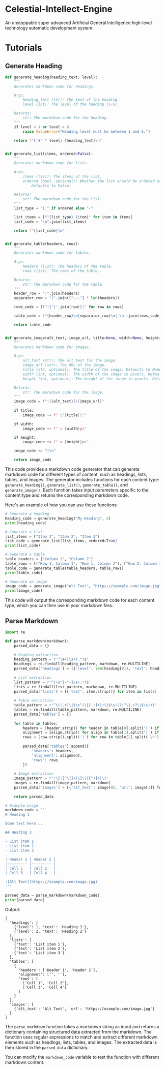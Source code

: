 # Celestial-Intellect-Engine
An unstoppable super advanced Artificial General Intelligence high-level technology automatic development system.


# Tutorials 

## Generate Heading 

```python
def generate_heading(heading_text, level):
    """
    Generates markdown code for headings.

    Args:
        heading_text (str): The text of the heading.
        level (int): The level of the heading (1-6).

    Returns:
        str: The markdown code for the heading.
    """
    if level < 1 or level > 6:
        raise ValueError("Heading level must be between 1 and 6.")
    
    return f"{'#' * level} {heading_text}\n"


def generate_list(items, ordered=False):
    """
    Generates markdown code for lists.

    Args:
        items (list): The items of the list.
        ordered (bool, optional): Whether the list should be ordered or unordered.
            Defaults to False.

    Returns:
        str: The markdown code for the list.
    """
    list_type = "1." if ordered else "-"

    list_items = [f"{list_type} {item}" for item in items]
    list_code = "\n".join(list_items)

    return f"{list_code}\n"


def generate_table(headers, rows):
    """
    Generates markdown code for tables.

    Args:
        headers (list): The headers of the table.
        rows (list): The rows of the table.

    Returns:
        str: The markdown code for the table.
    """
    header_row = "|".join(headers)
    separator_row = "|".join(["---"] * len(headers))

    rows_code = [f"|{'|'.join(row)}|" for row in rows]

    table_code = f"{header_row}\n{separator_row}\n{'\n'.join(rows_code)}\n"

    return table_code


def generate_image(alt_text, image_url, title=None, width=None, height=None):
    """
    Generates markdown code for images.

    Args:
        alt_text (str): The alt text for the image.
        image_url (str): The URL of the image.
        title (str, optional): The title of the image. Defaults to None.
        width (int, optional): The width of the image in pixels. Defaults to None.
        height (int, optional): The height of the image in pixels. Defaults to None.

    Returns:
        str: The markdown code for the image.
    """
    image_code = f"![{alt_text}]({image_url}"
    
    if title:
        image_code += f" \"{title}\""

    if width:
        image_code += f" = {width}px"

    if height:
        image_code += f" x {height}px"

    image_code += ")\n"

    return image_code
```

This code provides a markdown code generator that can generate markdown code for different types of content, such as headings, lists, tables, and images. The generator includes functions for each content type: `generate_heading()`, `generate_list()`, `generate_table()`, and `generate_image()`. Each function takes input parameters specific to the content type and returns the corresponding markdown code.

Here's an example of how you can use these functions:

```python
# Generate a heading
heading_code = generate_heading("My Heading", 2)
print(heading_code)

# Generate a list
list_items = ["Item 1", "Item 2", "Item 3"]
list_code = generate_list(list_items, ordered=True)
print(list_code)

# Generate a table
table_headers = ["Column 1", "Column 2"]
table_rows = [["Row 1, Column 1", "Row 1, Column 2"], ["Row 2, Column 1", "Row 2, Column 2"]]
table_code = generate_table(table_headers, table_rows)
print(table_code)

# Generate an image
image_code = generate_image("Alt Text", "https://example.com/image.jpg", title="Image Title", width=400, height=300)
print(image_code)
```

This code will output the corresponding markdown code for each content type, which you can then use in your markdown files.

## Parse Markdown 

```python
import re

def parse_markdown(markdown):
    parsed_data = {}
    
    # Heading extraction
    heading_pattern = r'^(#+)\s+(.*)$'
    headings = re.findall(heading_pattern, markdown, re.MULTILINE)
    parsed_data['headings'] = [{'level': len(heading[0]), 'text': heading[1]} for heading in headings]
    
    # List extraction
    list_pattern = r'^(\s*[-*+]\s+.*)$'
    lists = re.findall(list_pattern, markdown, re.MULTILINE)
    parsed_data['lists'] = [{'text': item.strip()} for item in lists]
    
    # Table extraction
    table_pattern = r'^\|(.+)\|$\s^(\|[-:]+)+\|$\s((?:^\|.+?\|$\s)+)'
    tables = re.findall(table_pattern, markdown, re.MULTILINE)
    parsed_data['tables'] = []
    
    for table in tables:
        headers = [header.strip() for header in table[0].split('|') if header.strip()]
        alignment = [align.strip() for align in table[1].split('|') if align.strip()]
        rows = [row.strip().split('|') for row in table[2].split('\n') if row.strip()]
        
        parsed_data['tables'].append({
            'headers': headers,
            'alignment': alignment,
            'rows': rows
        })
    
    # Image extraction
    image_pattern = r'!\[([^\]]+)\]\(([^)]+)\)'
    images = re.findall(image_pattern, markdown)
    parsed_data['images'] = [{'alt_text': image[0], 'url': image[1]} for image in images]
    
    return parsed_data

# Example usage
markdown_code = '''
# Heading 1

Some text here...

## Heading 2

- List item 1
- List item 2
- List item 3

| Header 1 | Header 2 |
|--------- |--------- |
| Cell 1   | Cell 2   |
| Cell 3   | Cell 4   |

![Alt Text](https://example.com/image.jpg)
'''

parsed_data = parse_markdown(markdown_code)
print(parsed_data)
```

Output:
```
{
  'headings': [
    {'level': 1, 'text': 'Heading 1'},
    {'level': 2, 'text': 'Heading 2'}
  ],
  'lists': [
    {'text': 'List item 1'},
    {'text': 'List item 2'},
    {'text': 'List item 3'}
  ],
  'tables': [
    {
      'headers': ['Header 1', 'Header 2'],
      'alignment': ['', ''],
      'rows': [
        ['Cell 1', 'Cell 2'],
        ['Cell 3', 'Cell 4']
      ]
    }
  ],
  'images': [
    {'alt_text': 'Alt Text', 'url': 'https://example.com/image.jpg'}
  ]
}
```

The `parse_markdown` function takes a markdown string as input and returns a dictionary containing structured data extracted from the markdown. The function uses regular expressions to match and extract different markdown elements such as headings, lists, tables, and images. The extracted data is then stored in the `parsed_data` dictionary.

You can modify the `markdown_code` variable to test the function with different markdown content.
